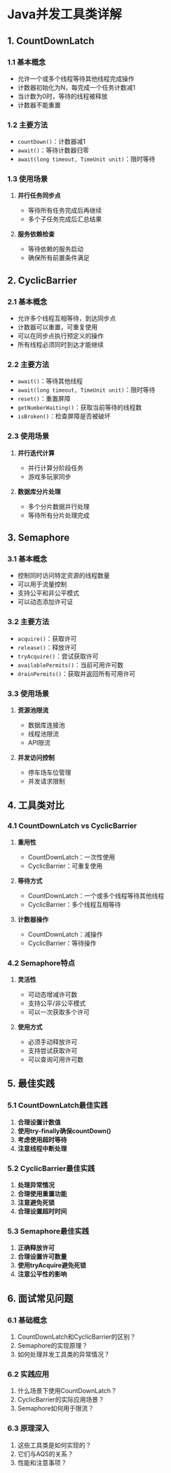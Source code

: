 # Java并发工具类详解

## 1. CountDownLatch

### 1.1 基本概念
- 允许一个或多个线程等待其他线程完成操作
- 计数器初始化为N，每完成一个任务计数减1
- 当计数为0时，等待的线程被释放
- 计数器不能重置

### 1.2 主要方法
- `countDown()`：计数器减1
- `await()`：等待计数器归零
- `await(long timeout, TimeUnit unit)`：限时等待

### 1.3 使用场景
1. **并行任务同步点**
   - 等待所有任务完成后再继续
   - 多个子任务完成后汇总结果

2. **服务依赖检查**
   - 等待依赖的服务启动
   - 确保所有前置条件满足

## 2. CyclicBarrier

### 2.1 基本概念
- 允许多个线程互相等待，到达同步点
- 计数器可以重置，可重复使用
- 可以在同步点执行预定义的操作
- 所有线程必须同时到达才能继续

### 2.2 主要方法
- `await()`：等待其他线程
- `await(long timeout, TimeUnit unit)`：限时等待
- `reset()`：重置屏障
- `getNumberWaiting()`：获取当前等待的线程数
- `isBroken()`：检查屏障是否被破坏

### 2.3 使用场景
1. **并行迭代计算**
   - 并行计算分阶段任务
   - 游戏多玩家同步

2. **数据库分片处理**
   - 多个分片数据并行处理
   - 等待所有分片处理完成

## 3. Semaphore

### 3.1 基本概念
- 控制同时访问特定资源的线程数量
- 可以用于流量控制
- 支持公平和非公平模式
- 可以动态添加许可证

### 3.2 主要方法
- `acquire()`：获取许可
- `release()`：释放许可
- `tryAcquire()`：尝试获取许可
- `availablePermits()`：当前可用许可数
- `drainPermits()`：获取并返回所有可用许可

### 3.3 使用场景
1. **资源池限流**
   - 数据库连接池
   - 线程池限流
   - API限流

2. **并发访问控制**
   - 停车场车位管理
   - 并发请求限制

## 4. 工具类对比

### 4.1 CountDownLatch vs CyclicBarrier
1. **重用性**
   - CountDownLatch：一次性使用
   - CyclicBarrier：可重复使用

2. **等待方式**
   - CountDownLatch：一个或多个线程等待其他线程
   - CyclicBarrier：多个线程互相等待

3. **计数器操作**
   - CountDownLatch：减操作
   - CyclicBarrier：等待操作

### 4.2 Semaphore特点
1. **灵活性**
   - 可动态增减许可数
   - 支持公平/非公平模式
   - 可以一次获取多个许可

2. **使用方式**
   - 必须手动释放许可
   - 支持尝试获取许可
   - 可以查询可用许可数

## 5. 最佳实践

### 5.1 CountDownLatch最佳实践
1. **合理设置计数值**
2. **使用try-finally确保countDown()**
3. **考虑使用超时等待**
4. **注意线程中断处理**

### 5.2 CyclicBarrier最佳实践
1. **处理异常情况**
2. **合理使用重置功能**
3. **注意避免死锁**
4. **合理设置超时时间**

### 5.3 Semaphore最佳实践
1. **正确释放许可**
2. **合理设置许可数量**
3. **使用tryAcquire避免死锁**
4. **注意公平性的影响**

## 6. 面试常见问题

### 6.1 基础概念
1. CountDownLatch和CyclicBarrier的区别？
2. Semaphore的实现原理？
3. 如何处理并发工具类的异常情况？

### 6.2 实践应用
1. 什么场景下使用CountDownLatch？
2. CyclicBarrier的实际应用场景？
3. Semaphore如何用于限流？

### 6.3 原理深入
1. 这些工具类是如何实现的？
2. 它们与AQS的关系？
3. 性能和注意事项？
